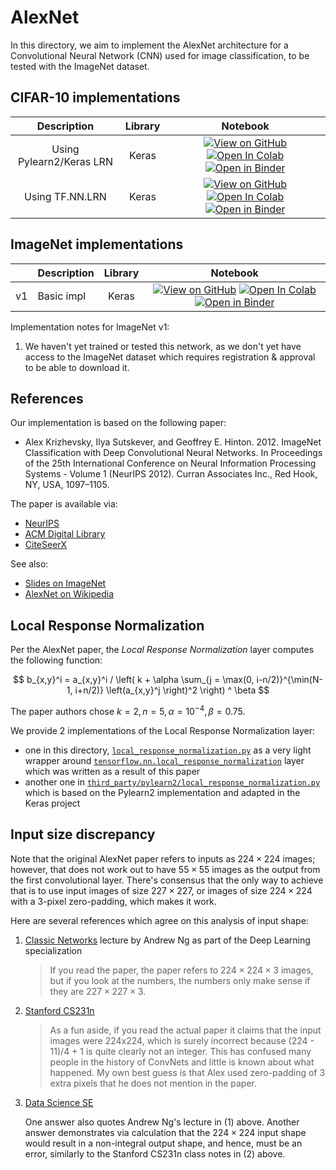 # AlexNet

In this directory, we aim to implement the AlexNet architecture for a
Convolutional Neural Network (CNN) used for image classification, to be tested
with the ImageNet dataset.

## CIFAR-10 implementations

| Description | Library | Notebook |
|:-----------:|:-------:|:--------:|
| Using Pylearn2/Keras LRN | Keras | [![View on GitHub][github-badge]][github-cifar10-pylearn2-lrn] [![Open In Colab][colab-badge]][colab-cifar10-pylearn2-lrn] [![Open in Binder][binder-badge]][binder-cifar10-pylearn2-lrn] |
| Using TF.NN.LRN | Keras | [![View on GitHub][github-badge]][github-cifar10-tf-nn-lrn] [![Open In Colab][colab-badge]][colab-cifar10-tf-nn-lrn] [![Open in Binder][binder-badge]][binder-cifar10-tf-nn-lrn] |

## ImageNet implementations

|      | Description    | Library | Notebook |
|:----:| -------------- |:-------:|:--------:|
|  v1  | Basic impl     |  Keras  | [![View on GitHub][github-badge]][github-basic] [![Open In Colab][colab-badge]][colab-basic] [![Open in Binder][binder-badge]][binder-basic] |

Implementation notes for ImageNet v1:

1. We haven't yet trained or tested this network, as we don't yet have access to
   the ImageNet dataset which requires registration & approval to be able to
   download it.

## References

Our implementation is based on the following paper:

* Alex Krizhevsky, Ilya Sutskever, and Geoffrey E. Hinton. 2012. ImageNet
  Classification with Deep Convolutional Neural Networks. In Proceedings of the
  25th International Conference on Neural Information Processing Systems -
  Volume 1 (NeurIPS 2012). Curran Associates Inc., Red Hook, NY, USA, 1097–1105.

The paper is available via:

* [NeurIPS][neurips-alexnet]
* [ACM Digital Library][acm-alexnet]
* [CiteSeerX][citeseer-alexnet]

See also:

* [Slides on ImageNet][imagenet-slides]
* [AlexNet on Wikipedia][alexnet-wiki]

## Local Response Normalization

Per the AlexNet paper, the _Local Response Normalization_ layer computes the
following function:

$$
b_{x,y}^i = a_{x,y}^i /
    \left(
        k + \alpha \sum_{j = \max(0, i-n/2)}^{\min(N-1, i+n/2)}
        \left(a_{x,y}^j \right)^2
    \right) ^ \beta
$$

The paper authors chose $k = 2, n = 5, \alpha = 10^{-4}, \beta = 0.75$.

We provide 2 implementations of the Local Response Normalization layer:

* one in this directory,
  [`local_response_normalization.py`](local_response_normaliation.py) as a very
  light wrapper around [`tensorflow.nn.local_response_normalization`][tf-nn-lrn]
  layer which was written as a result of this paper
* another one in
  [`third_party/pylearn2/local_response_normalization.py`](../third_party/pylearn2/local_response_normalization.py)
  which is based on the Pylearn2 implementation and adapted in the Keras project

## Input size discrepancy

Note that the original AlexNet paper refers to inputs as $224 \times 224$
images; however, that does not work out to have $55 \times 55$ images as the
output from the first convolutional layer. There's consensus that the only way
to achieve that is to use input images of size $227 \times 227$, or images of
size $224 \times 224$ with a 3-pixel zero-padding, which makes it work.

Here are several references which agree on this analysis of input shape:

1. [Classic Networks][classic-networks] lecture by Andrew Ng as part of the Deep
   Learning specialization

   > If you read the paper, the paper refers to $224 \times 224 \times 3$
   > images, but if you look at the numbers, the numbers only make sense if they
   > are $227 \times 227 \times 3$.

2. [Stanford CS231n][stanford-cs231n]

   > As a fun aside, if you read the actual paper it claims that the input
   > images were 224x224, which is surely incorrect because (224 - 11)/4 + 1 is
   > quite clearly not an integer. This has confused many people in the history
   > of ConvNets and little is known about what happened. My own best guess is
   > that Alex used zero-padding of 3 extra pixels that he does not mention in
   > the paper.

3. [Data Science SE][datascience-se]

   One answer also quotes Andrew Ng's lecture in (1) above. Another answer
   demonstrates via calculation that the $224 \times 224$ input shape would
   result in a non-integral output shape, and hence, must be an error, similarly
   to the Stanford CS231n class notes in (2) above.

[github-badge]: https://img.shields.io/badge/View-on%20GitHub-blue?logo=GitHub
[colab-badge]: https://colab.research.google.com/assets/colab-badge.svg
[binder-badge]: https://static.mybinder.org/badge_logo.svg

[github-cifar10-pylearn2-lrn]: AlexNet_for_CIFAR-10_with_Pylearn2_Keras_LRN.ipynb
[colab-cifar10-pylearn2-lrn]: https://colab.research.google.com/github/mbrukman/reimplementing-ml-papers/blob/main/alexnet/AlexNet_for_CIFAR-10_with_Pylearn2_Keras_LRN.ipynb
[binder-cifar10-pylearn2-lrn]: https://mybinder.org/v2/gh/mbrukman/reimplementing-ml-papers/main?filepath=alexnet/AlexNet_for_CIFAR-10_with_Pylearn2_Keras_LRN.ipynb

[github-cifar10-tf-nn-lrn]: AlexNet_for_CIFAR-10_in_Keras_with_tf_nn_LocalResponseNormalization.ipynb
[colab-cifar10-tf-nn-lrn]: https://colab.research.google.com/github/mbrukman/reimplementing-ml-papers/blob/main/alexnet/AlexNet_for_CIFAR-10_in_Keras_with_tf_nn_LocalResponseNormalization.ipynb
[binder-cifar10-tf-nn-lrn]: https://mybinder.org/v2/gh/mbrukman/reimplementing-ml-papers/main?filepath=alexnet/AlexNet_for_CIFAR-10_in_Keras_with_tf_nn_LocalResponseNormalization.ipynb

[github-basic]: Basic_AlexNet_in_Keras.ipynb
[colab-basic]: https://colab.research.google.com/github/mbrukman/reimplementing-ml-papers/blob/main/alexnet/Basic_AlexNet_in_Keras.ipynb
[binder-basic]: https://mybinder.org/v2/gh/mbrukman/reimplementing-ml-papers/main?filepath=alexnet/Basic_AlexNet_in_Keras.ipynb

[neurips-alexnet]: https://papers.nips.cc/paper/2012/hash/c399862d3b9d6b76c8436e924a68c45b-Abstract.html
[acm-alexnet]: https://dl.acm.org/doi/10.5555/2999134.2999257
[citeseer-alexnet]: http://citeseerx.ist.psu.edu/viewdoc/summary?doi=10.1.1.299.205

[imagenet-slides]: https://image-net.org/static_files/files/supervision.pdf
[alexnet-wiki]: https://en.wikipedia.org/wiki/AlexNet

[classic-networks]: https://youtu.be/dZVkygnKh1M?t=421
[stanford-cs231n]: https://cs231n.github.io/convolutional-networks/
[datascience-se]: https://datascience.stackexchange.com/questions/29245/what-is-the-input-size-of-alex-net

[tf-nn-lrn]: https://www.tensorflow.org/api_docs/python/tf/nn/local_response_normalization
